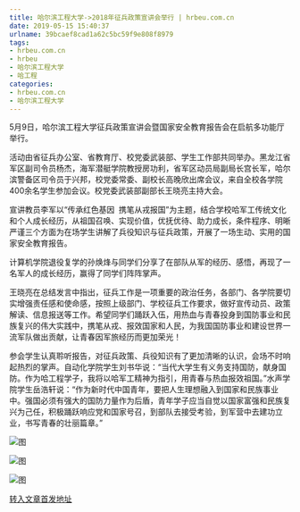 ```yaml
---
title: 哈尔滨工程大学->2018年征兵政策宣讲会举行 | hrbeu.com.cn
date: 2019-05-15 15:40:37
urlname: 39bcaef8cad1a62c5bc59f9e808f8979
tags: 
- hrbeu.com.cn
- hrbeu
- 哈尔滨工程大学
- 哈工程
categories:
- hrbeu.com.cn
- 哈尔滨工程大学
---
```



5月9日，哈尔滨工程大学征兵政策宣讲会暨国家安全教育报告会在启航多功能厅举行。

活动由省征兵办公室、省教育厅、校党委武装部、学生工作部共同举办。黑龙江省军区副司令员杨杰，海军潜艇学院教授房功利，省军区动员局副局长宫长军，哈尔滨警备区司令员于兴邦，校党委常委、副校长高晚欣出席会议，来自全校各学院400余名学生参加会议。校党委武装部副部长王晓亮主持大会。

宣讲教员李军以“传承红色基因  携笔从戎报国”为主题，结合学校哈军工传统文化和个人成长经历，从祖国召唤、实现价值，优抚优待、助力成长，条件程序、明晰严谨三个方面为在场学生讲解了兵役知识与征兵政策，开展了一场生动、实用的国家安全教育报告。 

计算机学院退役复学的孙焕烽与同学们分享了在部队从军的经历、感悟，再现了一名军人的成长经历，赢得了同学们阵阵掌声。

王晓亮在总结发言中指出，征兵工作是一项重要的政治任务，各部门、各学院要切实增强责任感和使命感，按照上级部门、学校征兵工作要求，做好宣传动员、政策解读、信息报送等工作。希望同学们踊跃入伍，用热血与青春投身到国防事业和民族复兴的伟大实践中，携笔从戎、报效国家和人民，为我国国防事业和建设世界一流军队做出贡献，让青春因军旅经历而更加荣光！

参会学生认真聆听报告，对征兵政策、兵役知识有了更加清晰的认识，会场不时响起热烈的掌声。自动化学院学生刘书华说：“当代大学生有义务支持国防，献身国防。作为哈工程学子，我将以哈军工精神为指引，用青春与热血报效祖国。”水声学院学生岳浩轩说：“作为新时代中国青年，要把人生理想融入到国家和民族事业中。强国必须有强大的国防力量作为后盾，青年学子应当自觉以国家富强和民族复兴为己任，积极踊跃响应党和国家号召，到部队去接受考验，到军营中去建功立业，书写青春的壮丽篇章。”



![图](http://gongxue.cn/news/UploadFiles_4906/201905/2019051317065534.jpg)

![图](http://gongxue.cn/news/UploadFiles_4906/201905/2019051317065587.jpg)

![图](http://gongxue.cn/news/UploadFiles_4906/201905/2019051317065545.jpg)

[转入文章首发地址](http://gongxue.cn/news/2019/201905/news_195381.html)